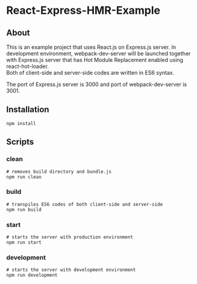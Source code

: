 # React-Express-HMR-Example

## About
This is an example project that uses React.js on Express.js server. In development environment, webpack-dev-server will be launched together with Express.js server that has Hot Module Replacement enabled using react-hot-loader.   
Both of client-side and server-side codes are written in ES6 syntax.
    
The port of Express.js server is 3000 and port of webpack-dev-server is 3001.
  
## Installation
```
npm install
```
  
## Scripts
### clean
```
# removes build directory and bundle.js
npm run clean
```
### build
```
# transpiles ES6 codes of both client-side and server-side
npm run build
```
### start
```
# starts the server with production environment
npm run start
```
### development
```
# starts the server with development environment
npm run development
```
